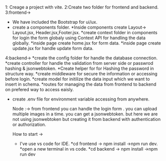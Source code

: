 1: Creage a project with vite.
2:Create two folder for frontend and backend.
3:frontend-> 
* We have included the Bootstrap for ui/ux.
* create a components folder.
*Inside components create Layout-> Layout.jsx, Header.jsx,Footer.jsx.
*create context folder in components  for login the form globaly using Context API for handling the data globally.
*inside page create home.jsx for form data.
*inside page create update.jsx for handle update form data.

4:backend->
*create the config folder for handle the database connection.
*create controller for handle the validation from server side or passwrod hashing & jsonwebtoken.
*Create helper for for Hashing the password in structure way.
*create middleware for secure the information or accessing before login.
*create model for initilize the data input  which we want to insert in schema.
*routes for managing the data from frontend to backend on prefered way to access eaisly.
* create .env file for environment variable accessing from anywhere.

  Node :-> from frontend you can handle the login form . you can upload multiple images in a time.
  you can get a jsonwebtoken. but here we are not using jsonwebtoken but creating it from backend with authentication or authorization.

  How to start ->
  * I've use vs code for IDE.
  *cd frontend -> npm install ->npm run dev.
  *open a new terminal in vs code.
  *cd backend -> npm install ->npm run dev
  

